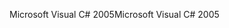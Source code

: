 <span data-ttu-id="951a4-101">Microsoft Visual C# 2005</span><span class="sxs-lookup"><span data-stu-id="951a4-101">Microsoft Visual C# 2005</span></span>